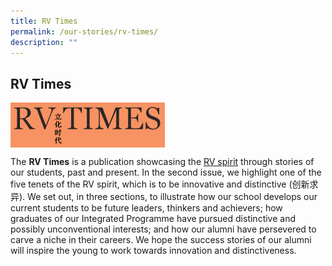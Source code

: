 ```yaml
---
title: RV Times
permalink: /our-stories/rv-times/
description: ""
---
```

## RV Times

<img src="/images/rvtimes.png" style="width:49%" align=left>
<br clear=left>

The **RV Times** is a publication showcasing the [RV spirit](https://rivervalleyhigh.moe.edu.sg/about-rv/school-values-and-spirit) through stories of our students, past and present. In the second issue, we highlight one of the five tenets of the RV spirit, which is to be innovative and distinctive (创新求异). We set out, in three sections, to illustrate how our school develops our current students to be future leaders, thinkers and achievers; how graduates of our Integrated Programme have pursued distinctive and possibly unconventional interests; and how our alumni have persevered to carve a niche in their careers. We hope the success stories of our alumni will inspire the young to work towards innovation and distinctiveness.
